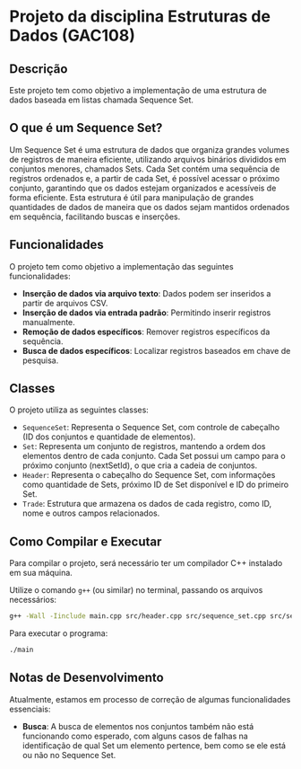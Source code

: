 # Projeto da disciplina Estruturas de Dados (GAC108)
## Descrição
Este projeto tem como objetivo a implementação de uma estrutura de dados baseada em listas chamada Sequence Set.

## O que é um Sequence Set?
Um Sequence Set é uma estrutura de dados que organiza grandes volumes de registros de maneira eficiente, utilizando arquivos binários divididos em conjuntos menores, chamados Sets. Cada Set contém uma sequência de registros ordenados e, a partir de cada Set, é possível acessar o próximo conjunto, garantindo que os dados estejam organizados e acessíveis de forma eficiente. Esta estrutura é útil para manipulação de grandes quantidades de dados de maneira que os dados sejam mantidos ordenados em sequência, facilitando buscas e inserções.

## Funcionalidades
O projeto tem como objetivo a implementação das seguintes funcionalidades:

- **Inserção de dados via arquivo texto**: Dados podem ser inseridos a partir de arquivos CSV.
- **Inserção de dados via entrada padrão**: Permitindo inserir registros manualmente.
- **Remoção de dados específicos**: Remover registros específicos da sequência.
- **Busca de dados específicos**: Localizar registros baseados em chave de pesquisa.

## Classes
O projeto utiliza as seguintes classes:

- `SequenceSet`: Representa o Sequence Set, com controle de cabeçalho (ID dos conjuntos e quantidade de elementos).
- `Set`: Representa um conjunto de registros, mantendo a ordem dos elementos dentro de cada conjunto. Cada Set possui um campo para o próximo conjunto (nextSetId), o que cria a cadeia de conjuntos.
- `Header`: Representa o cabeçalho do Sequence Set, com informações como quantidade de Sets, próximo ID de Set disponível e ID do primeiro Set.
- `Trade`: Estrutura que armazena os dados de cada registro, como ID, nome e outros campos relacionados.

## Como Compilar e Executar
Para compilar o projeto, será necessário ter um compilador C++ instalado em sua máquina.

Utilize o comando `g++` (ou similar) no terminal, passando os arquivos necessários:
```bash
g++ -Wall -Iinclude main.cpp src/header.cpp src/sequence_set.cpp src/set.cpp src/trade.cpp -omain
```

Para executar o programa: 
```bash
./main
```

## Notas de Desenvolvimento
Atualmente, estamos em processo de correção de algumas funcionalidades essenciais:

- **Busca**: A busca de elementos nos conjuntos também não está funcionando como esperado, com alguns casos de falhas na identificação de qual Set um elemento pertence, bem como se ele está ou não no Sequence Set.

